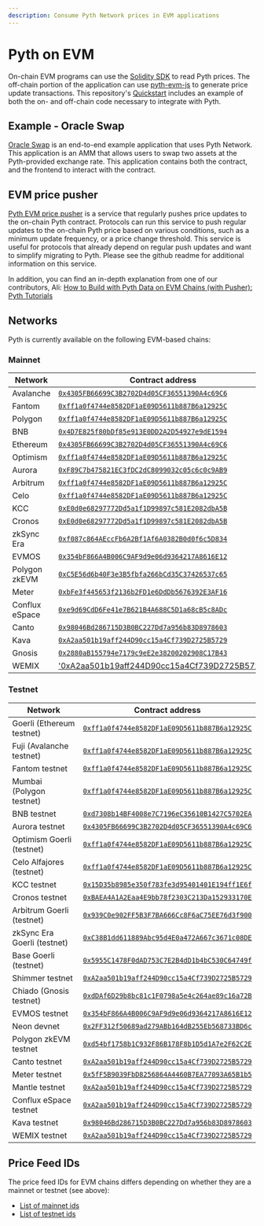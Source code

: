 ```yaml
---
description: Consume Pyth Network prices in EVM applications
---
```


# Pyth on EVM

On-chain EVM programs can use the [Solidity SDK](https://github.com/pyth-network/pyth-sdk-solidity) to read Pyth prices. The off-chain portion of the application can use [pyth-evm-js](https://github.com/pyth-network/pyth-crosschain/tree/main/target_chains/ethereum/sdk/js) to generate price update transactions. This repository's [Quickstart](https://github.com/pyth-network/pyth-crosschain/tree/main/target_chains/ethereum/sdk/js#quickstart) includes an example of both the on- and off-chain code necessary to integrate with Pyth.

## Example - Oracle Swap 

[Oracle Swap](https://github.com/pyth-network/pyth-crosschain/tree/main/target_chains/ethereum/examples/oracle_swap) is an end-to-end example application that uses Pyth Network.
This application is an AMM that allows users to swap two assets at the Pyth-provided exchange rate. This application contains both the contract, and the frontend to interact with the contract. 

## EVM price pusher

[Pyth EVM price pusher](https://github.com/pyth-network/pyth-crosschain/tree/main/price_pusher)
is a service that regularly pushes price updates to the on-chain Pyth contract.
Protocols can run this service to push regular updates to the on-chain Pyth price based on various conditions, such as a minimum update frequency, or a price change threshold.
This service is useful for protocols that already depend on regular push updates and want to simplify  migrating to Pyth.
Please see the github readme for additional information on this service.

In addition, you can find an in-depth explanation from one of our contributors, Ali:
[How to Build with Pyth Data on EVM Chains (with Pusher): Pyth Tutorials](https://youtu.be/yhmo81JOH10)

## Networks

Pyth is currently available on the following EVM-based chains:


### Mainnet

| Network        | Contract address                             |
| -------------- | -------------------------------------------- |
| Avalanche      | [`0x4305FB66699C3B2702D4d05CF36551390A4c69C6`](https://snowtrace.io/address/0x4305fb66699c3b2702d4d05cf36551390a4c69c6) |
| Fantom         | [`0xff1a0f4744e8582DF1aE09D5611b887B6a12925C`](https://ftmscan.com/address/0xff1a0f4744e8582df1ae09d5611b887b6a12925c) |
| Polygon        | [`0xff1a0f4744e8582DF1aE09D5611b887B6a12925C`](https://polygonscan.com/address/0xff1a0f4744e8582df1ae09d5611b887b6a12925c) |
| BNB            | [`0x4D7E825f80bDf85e913E0DD2A2D54927e9dE1594`](https://bscscan.com/address/0x4d7e825f80bdf85e913e0dd2a2d54927e9de1594) |
| Ethereum       | [`0x4305FB66699C3B2702D4d05CF36551390A4c69C6`](https://etherscan.io/address/0x4305fb66699c3b2702d4d05cf36551390a4c69c6) |
| Optimism       | [`0xff1a0f4744e8582DF1aE09D5611b887B6a12925C`](https://optimistic.etherscan.io/address/0xff1a0f4744e8582df1ae09d5611b887b6a12925c) |
| Aurora         | [`0xF89C7b475821EC3fDC2dC8099032c05c6c0c9AB9`](https://explorer.aurora.dev/address/0xF89C7b475821EC3fDC2dC8099032c05c6c0c9AB9) |
| Arbitrum       | [`0xff1a0f4744e8582DF1aE09D5611b887B6a12925C`](https://arbiscan.io/address/0xff1a0f4744e8582df1ae09d5611b887b6a12925c) |
| Celo           | [`0xff1a0f4744e8582DF1aE09D5611b887B6a12925C`](https://celoscan.io/address/0xff1a0f4744e8582df1ae09d5611b887b6a12925c) |
| KCC            | [`0xE0d0e68297772Dd5a1f1D99897c581E2082dbA5B`](https://explorer.kcc.io/en/address/0xe0d0e68297772dd5a1f1d99897c581e2082dba5b) |
| Cronos         | [`0xE0d0e68297772Dd5a1f1D99897c581E2082dbA5B`](https://cronoscan.com/address/0xe0d0e68297772dd5a1f1d99897c581e2082dba5b) |
| zkSync Era     | [`0xf087c864AEccFb6A2Bf1Af6A0382B0d0f6c5D834`](https://explorer.zksync.io/address/0xf087c864AEccFb6A2Bf1Af6A0382B0d0f6c5D834) |
| EVMOS          | [`0x354bF866A4B006C9AF9d9e06d9364217A8616E12`](https://www.mintscan.io/evmos/evm/contract/0x354bF866A4B006C9AF9d9e06d9364217A8616E12) |
| Polygon zkEVM  | [`0xC5E56d6b40F3e3B5fbfa266bCd35C37426537c65`](https://zkevm.polygonscan.com/address/0xc5e56d6b40f3e3b5fbfa266bcd35c37426537c65) |
| Meter          | [`0xbFe3f445653f2136b2FD1e6DdDb5676392E3AF16`](https://scan.meter.io/address/0xbfe3f445653f2136b2fd1e6dddb5676392e3af16) |
| Conflux eSpace | [`0xe9d69CdD6Fe41e7B621B4A688C5D1a68cB5c8ADc`](https://evm.confluxscan.io/address/0xe9d69cdd6fe41e7b621b4a688c5d1a68cb5c8adc) |
| Canto          | [`0x98046Bd286715D3B0BC227Dd7a956b83D8978603`](https://www.mintscan.io/canto/evm/contract/0x98046Bd286715D3B0BC227Dd7a956b83D8978603) |
| Kava           | [`0xA2aa501b19aff244D90cc15a4Cf739D2725B5729`](https://explorer.kava.io/address/0xA2aa501b19aff244D90cc15a4Cf739D2725B5729) |
| Gnosis         | [`0x2880aB155794e7179c9eE2e38200202908C17B43`](https://gnosisscan.io/address/0x2880ab155794e7179c9ee2e38200202908c17b43) |
| WEMIX          | ['0xA2aa501b19aff244D90cc15a4Cf739D2725B5729`](https://explorer.wemix.com/address/0xA2aa501b19aff244D90cc15a4Cf739D2725B5729) |

### Testnet

| Network                     | Contract address                             |
| --------------------------- | -------------------------------------------- |
| Goerli (Ethereum testnet)   | [`0xff1a0f4744e8582DF1aE09D5611b887B6a12925C`](https://goerli.etherscan.io/address/0xff1a0f4744e8582DF1aE09D5611b887B6a12925C) |
| Fuji (Avalanche testnet)    | [`0xff1a0f4744e8582DF1aE09D5611b887B6a12925C`](https://testnet.snowtrace.io/address/0xff1a0f4744e8582DF1aE09D5611b887B6a12925C) |
| Fantom testnet              | [`0xff1a0f4744e8582DF1aE09D5611b887B6a12925C`](https://testnet.ftmscan.com/address/0xff1a0f4744e8582df1ae09d5611b887b6a12925c) |
| Mumbai (Polygon testnet)    | [`0xff1a0f4744e8582DF1aE09D5611b887B6a12925C`](https://mumbai.polygonscan.com/address/0xff1a0f4744e8582DF1aE09D5611b887B6a12925C) |
| BNB testnet                 | [`0xd7308b14BF4008e7C7196eC35610B1427C5702EA`](https://testnet.bscscan.com/address/0xd7308b14BF4008e7C7196eC35610B1427C5702EA) |
| Aurora testnet              | [`0x4305FB66699C3B2702D4d05CF36551390A4c69C6`](https://explorer.testnet.aurora.dev/address/0x4305FB66699C3B2702D4d05CF36551390A4c69C6) |
| Optimism Goerli (testnet)   | [`0xff1a0f4744e8582DF1aE09D5611b887B6a12925C`](https://goerli-optimism.etherscan.io/address/0xff1a0f4744e8582df1ae09d5611b887b6a12925c) |
| Celo Alfajores (testnet)    | [`0xff1a0f4744e8582DF1aE09D5611b887B6a12925C`](https://explorer.celo.org/alfajores/address/0xff1a0f4744e8582DF1aE09D5611b887B6a12925C) |
| KCC testnet                 | [`0x15D35b8985e350f783fe3d95401401E194ff1E6f`](https://scan-testnet.kcc.network/address/0x15D35b8985e350f783fe3d95401401E194ff1E6f) |
| Cronos testnet              | [`0xBAEA4A1A2Eaa4E9bb78f2303C213Da152933170E`](https://cronos.org/explorer/testnet3/address/0xBAEA4A1A2Eaa4E9bb78f2303C213Da152933170E) |
| Arbitrum Goerli (testnet)   | [`0x939C0e902FF5B3F7BA666Cc8F6aC75EE76d3f900`](https://goerli.arbiscan.io/address/0x939C0e902FF5B3F7BA666Cc8F6aC75EE76d3f900) |
| zkSync Era Goerli (testnet) | [`0xC38B1dd611889Abc95d4E0a472A667c3671c08DE`](https://goerli.explorer.zksync.io/address/0xC38B1dd611889Abc95d4E0a472A667c3671c08DE) |
| Base Goerli (testnet)       | [`0x5955C1478F0dAD753C7E2B4dD1b4bC530C64749f`](https://goerli.basescan.org/address/0x5955c1478f0dad753c7e2b4dd1b4bc530c64749f) |
| Shimmer testnet             | [`0xA2aa501b19aff244D90cc15a4Cf739D2725B5729`](https://explorer.evm.testnet.shimmer.network/address/0xA2aa501b19aff244D90cc15a4Cf739D2725B5729) |
| Chiado (Gnosis testnet)     | [`0xdDAf6D29b8bc81c1F0798a5e4c264ae89c16a72B`](https://blockscout.com/gnosis/chiado/address/0xdDAf6D29b8bc81c1F0798a5e4c264ae89c16a72B) |
| EVMOS testnet               | [`0x354bF866A4B006C9AF9d9e06d9364217A8616E12`](https://evm.evmos.dev/address/0x354bF866A4B006C9AF9d9e06d9364217A8616E12) |
| Neon devnet                 | [`0x2FF312f50689ad279ABb164dB255Eb568733BD6c`](https://neonscan.org/address/0x2FF312f50689ad279ABb164dB255Eb568733BD6c) |
| Polygon zkEVM testnet       | [`0xd54bf1758b1C932F86B178F8b1D5d1A7e2F62C2E`](https://testnet-zkevm.polygonscan.com/address/0xd54bf1758b1c932f86b178f8b1d5d1a7e2f62c2e) |
| Canto testnet               | [`0xA2aa501b19aff244D90cc15a4Cf739D2725B5729`](https://testnet-explorer.canto.neobase.one/address/0xA2aa501b19aff244D90cc15a4Cf739D2725B5729) |
| Meter testnet               | [`0x5fF5B9039FbD8256864A4460B7EA77093A65B1b5`](https://scan-warringstakes.meter.io/address/0x5ff5b9039fbd8256864a4460b7ea77093a65b1b5) |
| Mantle testnet              | [`0xA2aa501b19aff244D90cc15a4Cf739D2725B5729`](https://explorer.testnet.mantle.xyz/address/0xA2aa501b19aff244D90cc15a4Cf739D2725B5729) |
| Conflux eSpace testnet      | [`0xA2aa501b19aff244D90cc15a4Cf739D2725B5729`](https://evmtestnet.confluxscan.io/address/0xa2aa501b19aff244d90cc15a4cf739d2725b5729) |
| Kava testnet                | [`0x98046Bd286715D3B0BC227Dd7a956b83D8978603`](https://explorer.testnet.kava.io/address/0x98046Bd286715D3B0BC227Dd7a956b83D8978603) |
| WEMIX testnet              | [`0xA2aa501b19aff244D90cc15a4Cf739D2725B5729`](https://explorer.test.wemix.com/address/0xA2aa501b19aff244D90cc15a4Cf739D2725B5729) |


## Price Feed IDs

The price feed IDs for EVM chains differs depending on whether they are a mainnet or testnet (see above):
* [List of mainnet ids](https://pyth.network/developers/price-feed-ids#pyth-evm-mainnet)
* [List of testnet ids](https://pyth.network/developers/price-feed-ids#pyth-evm-testnet)
